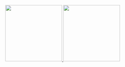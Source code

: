 <p align="left">
<a href="https://github.com/lsawfa">
  <img height="180em" src="https://github-readme-stats-eight-theta.vercel.app/api?username=lsawfa&show_icons=true&theme=algolia&include_all_commits=true&count_private=true"/>
  <img height="180em" src="https://github-readme-stats-eight-theta.vercel.app/api/top-langs/?username=lsawfa&layout=compact&langs_count=8&theme=algolia"/>
</a>
</p>
